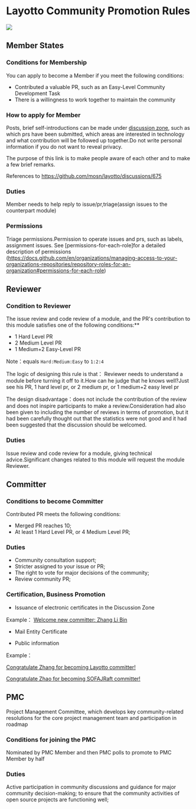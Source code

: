 # Layotto Community Promotion Rules

![](https://gw.alipayobjects.com/mdn/rms_95b965/afts/img/A*DpjGQqAcRyQAAAAAAAAAAAAAARQnAQ)

## Member States

### Conditions for Membership

You can apply to become a Member if you meet the following conditions:

- Contributed a valuable PR, such as an Easy-Level Community Development Task
- There is a willingness to work together to maintain the community

### How to apply for Member

Posts, brief self-introductions can be made under [discussion zone](https://github.com/mosn/layotto/discussions), such as which prs have been submitted, which areas are interested in technology and what contribution will be followed up together.Do not write personal information if you do not want to reveal privacy.

The purpose of this link is to make people aware of each other and to make a few brief remarks.

References to https://github.com/mosn/layotto/discussions/675

### Duties

Member needs to help reply to issue/pr,triage(assign issues to the counterpart module)

### Permissions

Triage permissions.Permission to operate issues and prs, such as labels, assignment issues.
See [permissions-for-each-role]for a detailed description of permissions (https://docs.github.com/en/organizations/managing-access-to-your-organizations-repositories/repository-roles-for-an-organization#permissions-for-each-role)

## Reviewer

### Condition to Reviewer

The issue review and code review of a module, and the PR's contribution to this module satisfies one of the following conditions:\*\*

- 1 Hard Level PR
- 2 Medium Level PR
- 1 Medium+2 Easy-Level PR

Note：equals `Hard:Medium:Easy` to `1:2:4`

The logic of designing this rule is that： Reviewer needs to understand a module before turning it off to it.How can he judge that he knows well?Just see his PR, 1 hard level pr, or 2 medium pr, or 1 medium+2 easy level pr

The design disadvantage：does not include the contribution of the review and does not inspire participants to make a review.Consideration had also been given to including the number of reviews in terms of promotion, but it had been carefully thought out that the statistics were not good and it had been suggested that the discussion should be welcomed.

### Duties

Issue review and code review for a module, giving technical advice.Significant changes related to this module will request the module Reviewer.

## Committer

### Conditions to become Committer

Contributed PR meets the following conditions:

- Merged PR reaches 10;
- At least 1 Hard Level PR, or 4 Medium Level PR;

### Duties

- Community consultation support;
- Stricter assigned to your issue or PR;
- The right to vote for major decisions of the community;
- Review community PR;

### Certification, Business Promotion

- Issuance of electronic certificates in the Discussion Zone

Example： [Welcome new committer: Zhang Li Bin](https://github.com/mosn/layotto/discussions/352)

- Mail Entity Certificate

- Public information

Example：

[Congratulate Zhang for becoming Layotto committer!](https://mp.weixin.qq.com/s/no6mDymNEGxH3uoZbl1YTQ)

[Congratulate Zhao for becoming SOFAJRaft committer!](https://mp.weixin.qq.com/s/BKJ0bcaGBeYNErDhpjk42Q)

## PMC

Project Management Committee, which develops key community-related resolutions for the core project management team and participation in roadmap

### Conditions for joining the PMC

Nominated by PMC Member and then PMC polls to promote to PMC Member by half

### Duties

Active participation in community discussions and guidance for major community decision-making;
to ensure that the community activities of open source projects are functioning well;
